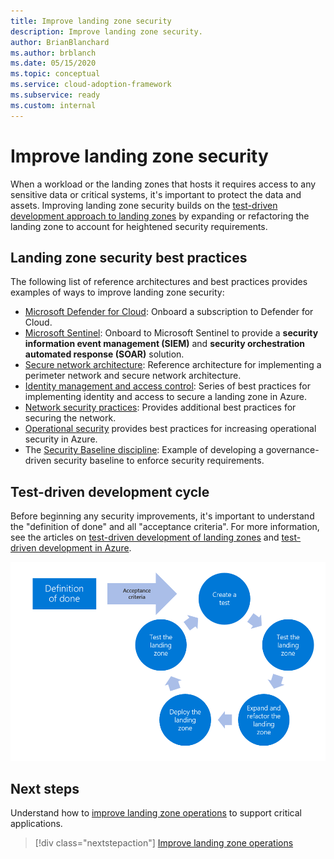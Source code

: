 ```yaml
---
title: Improve landing zone security
description: Improve landing zone security.
author: BrianBlanchard
ms.author: brblanch
ms.date: 05/15/2020
ms.topic: conceptual
ms.service: cloud-adoption-framework
ms.subservice: ready
ms.custom: internal
---
```


# Improve landing zone security

When a workload or the landing zones that hosts it requires access to any sensitive data or critical systems, it's important to protect the data and assets. Improving landing zone security builds on the [test-driven development approach to landing zones](/azure/cloud-adoption-framework/ready/considerations/development-strategy-test-driven-development) by expanding or refactoring the landing zone to account for heightened security requirements.

## Landing zone security best practices

The following list of reference architectures and best practices provides examples of ways to improve landing zone security:

- [Microsoft Defender for Cloud](/azure/security-center/security-center-get-started?toc=/azure/cloud-adoption-framework/toc.json&bc=/azure/cloud-adoption-framework/_bread/toc.json): Onboard a subscription to Defender for Cloud.
- [Microsoft Sentinel](/azure/sentinel/quickstart-onboard?toc=/azure/cloud-adoption-framework/toc.json&bc=/azure/cloud-adoption-framework/_bread/toc.json): Onboard to Microsoft Sentinel to provide a **security information event management (SIEM)** and **security orchestration automated response (SOAR)** solution.
- [Secure network architecture](/azure/architecture/reference-architectures/dmz/secure-vnet-dmz?toc=/azure/cloud-adoption-framework/toc.json&bc=/azure/cloud-adoption-framework/_bread/toc.json): Reference architecture for implementing a perimeter network and secure network architecture.
- [Identity management and access control](/azure/security/fundamentals/identity-management-best-practices?toc=/azure/cloud-adoption-framework/toc.json&bc=/azure/cloud-adoption-framework/_bread/toc.json): Series of best practices for implementing identity and access to secure a landing zone in Azure.
- [Network security practices](/azure/security/fundamentals/network-best-practices?toc=/azure/cloud-adoption-framework/toc.json&bc=/azure/cloud-adoption-framework/_bread/toc.json): Provides additional best practices for securing the network.
- [Operational security](/azure/security/fundamentals/operational-best-practices?toc=/azure/cloud-adoption-framework/toc.json&bc=/azure/cloud-adoption-framework/_bread/toc.json) provides best practices for increasing operational security in Azure.
- The [Security Baseline discipline](../../govern/guides/complex/security-baseline-improvement.md#incremental-improvement-of-best-practices): Example of developing a governance-driven security baseline to enforce security requirements.

## Test-driven development cycle

Before beginning any security improvements, it's important to understand the "definition of done" and all "acceptance criteria". For more information, see the articles on [test-driven development of landing zones](/azure/cloud-adoption-framework/ready/considerations/development-strategy-test-driven-development) and [test-driven development in Azure](/azure/cloud-adoption-framework/ready/considerations/development-strategy-test-driven-development).

![Test-driven development process for cloud landing zones](../../_images/ready/test-driven-development-process.png)

## Next steps

Understand how to [improve landing zone operations](./landing-zone-operations.md) to support critical applications.

> [!div class="nextstepaction"]
> [Improve landing zone operations](./landing-zone-operations.md)
